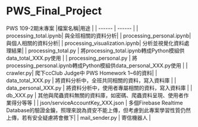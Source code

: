 # PWS_Final_Project

PWS 109-2期末專案
|檔案名稱|用途 |
| ------ | ------ |
| processing_total.ipynb| 與全班相關的資料分析|
| processing_personal.ipynb| 與個人相關的資料分析|
| processing_visualization.ipynb| 分析並視覺化資料處理結果|
| processing_total.py | 將processing_total.ipynb轉成Python模組供data_total_XXX.py使用 |
| processing_personal.py | 將processing_personal.ipynb轉成Python模組供data_personal_XXX.py使用 |
| crawler.py| 爬下ccClub Judge中 PWS Homework 1~6的資料|
| data_total_XXX.py | 將資料分析中，全班共同相關的資料，寫入資料庫 |
| data_personal_XXX.py | 將資料分析中，使用者專屬相關的資料，寫入資料庫  |
| db_XXX.py | 其他與爬蟲資料無關的資料庫，如密碼、爬蟲資料呈現、使用者作業得分等等 |
| json/serviceAccountKey_XXX.json | 多個Firebase Realtime Database的驗證金鑰，照理來說為資安不能上傳，但考慮到此專案學習性質仍然上傳，若有安全疑慮將會撤下|
| mail_sender.py | 寄信機器人 |

